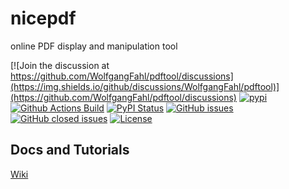 # nicepdf
online PDF display and manipulation tool

[![Join the discussion at https://github.com/WolfgangFahl/pdftool/discussions](https://img.shields.io/github/discussions/WolfgangFahl/pdftool)](https://github.com/WolfgangFahl/pdftool/discussions)
[![pypi](https://img.shields.io/pypi/pyversions/pdftool)](https://pypi.org/project/pdftool/)
[![Github Actions Build](https://github.com/WolfgangFahl/pdftool/workflows/Build/badge.svg?branch=main)](https://github.com/WolfgangFahl/pdftool/actions?query=workflow%3ABuild+branch%3Amain)
[![PyPI Status](https://img.shields.io/pypi/v/pdftool.svg)](https://pypi.python.org/pypi/pdftool/)
[![GitHub issues](https://img.shields.io/github/issues/WolfgangFahl/pdftool.svg)](https://github.com/WolfgangFahl/pdftool/issues)
[![GitHub closed issues](https://img.shields.io/github/issues-closed/WolfgangFahl/pdftool.svg)](https://github.com/WolfgangFahl/pdftool/issues/?q=is%3Aissue+is%3Aclosed)
[![License](https://img.shields.io/github/license/WolfgangFahl/pdftool.svg)](https://www.apache.org/licenses/LICENSE-2.0)


## Docs and Tutorials
[Wiki](https://wiki.bitplan.com/index.php/pdftool)
